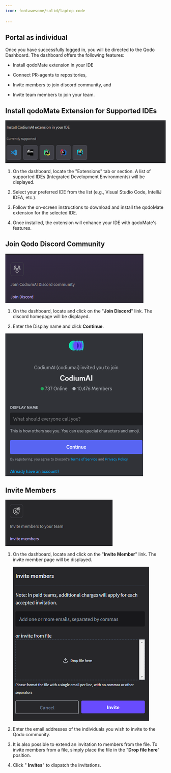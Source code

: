 ```yaml
---
icon: fontawesome/solid/laptop-code

---
```


## Portal as individual

Once you have successfully logged in, you will be directed to the Qodo
Dashboard. The dashboard offers the following features:

-   Install qodoMate extension in your IDE

-   Connect PR-agents to repositories,

-   Invite members to join dIscord community, and

-   Invite team members to join your team.

## Install qodoMate Extension for Supported IDEs 

![account_settings](../assets/supported_IDE.png)

1.  On the dashboard, locate the "Extensions" tab or section. A list of
    supported IDEs (Integrated Development Environments) will be displayed.

2.  Select your preferred IDE from the list (e.g., Visual Studio Code, IntelliJ
    IDEA, etc.).

3.  Follow the on-screen instructions to download and install the qodoMate
    extension for the selected IDE.

4.  Once installed, the extension will enhance your IDE with qodoMate's features.


## Join Qodo Discord Community

![join_qodo](../assets/join_codium.png)

1.  On the dashboard, locate and click on the "**Join Discord**" link. The
    discord homepage will be displayed.

2.  Enter the Display name and click **Continue**.

![display_name](../assets/display_name.png)



## Invite Members

![invite_member](../assets/invite_member.png)

1.  On the dashboard, locate and click on the "**Invite Member**" link. The invite member page will be displayed.  

    ![invite_member_drop_file](../assets/invite_member_drop_file.png)

2.  Enter the email addresses of the individuals you wish to invite to the Qodo community.

3.  It is also possible to extend an invitation to members from the file. To
    invite members from a file, simply place the file in the "**Drop file
    here**" position.

4.  Click " **Invites**" to dispatch the invitations.



